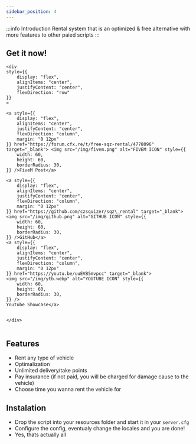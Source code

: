 ```yaml
---
sidebar_position: 4
---
```


:::info Introduction
Rental system that is an optimized & free alternative with more features to other paied scripts
:::

## Get it now!

```mdx-code-block
<div
style={{
    display: "flex",
    alignItems: "center",
    justifyContent: "center",
    flexDirection: "row"
}}
>

<a style={{
    display: "flex",
    alignItems: "center",
    justifyContent: "center",
    flexDirection: "column",
    margin: "0 12px"
}} href="https://forum.cfx.re/t/free-sqz-rental/4778096" target="_blank"> <img src="/img/fivem.png" alt="FIVEM ICON" style={{
    width: 60,
    height: 60,
    borderRadius: 30,
}} />FiveM Post</a>

<a style={{
    display: "flex",
    alignItems: "center",
    justifyContent: "center",
    flexDirection: "column",
    margin: "0 12px"
}} href="https://github.com/czsquizer/sqz\_rental" target="_blank"> <img src="/img/github.png" alt="GITHUB ICON" style={{
    width: 60,
    height: 60,
    borderRadius: 30,
}} />GitHub</a>
<a style={{
    display: "flex",
    alignItems: "center",
    justifyContent: "center",
    flexDirection: "column",
    margin: "0 12px"
}} href="https://youtu.be/uuEVB5mvpcc" target="_blank">
<img src="/img/ytb.webp" alt="YOUTUBE ICON" style={{
    width: 60,
    height: 60,
    borderRadius: 30,
}} />
Youtube Showcase</a>


</div>


```

## Features

* Rent any type of vehicle
* Optimalization
* Unlimited delivery/take points
* Pay insurance (if not paid, you will be charged for damage cause to the vehicle)
* Choose time you wanna rent the vehicle for

## Instalation

* Drop the script into your resources folder and start it in your `server.cfg`
* Configure the config, eventualy change the locales and you are done!
* Yes, thats actually all